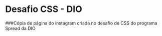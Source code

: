 # Desafio CSS - DIO

###Cópia de página do instagram criada no desafio de CSS do programa Spread da DIO
